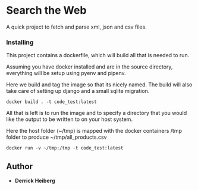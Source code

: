 # Search the Web

A quick project to fetch and parse xml, json and csv files.


### Installing

This project contains a dockerfile, which will build all that is needed to run.

Assuming you have docker installed and are in the source directory,
everything will be setup using pyenv and pipenv.

Here we build and tag the image so that its nicely named.
The build will also take care of setting up django and a small sqlite migration.
```
docker build . -t code_test:latest
```

All that is left is to run the image and to specify a directory that you would
like the output to be written to on your host system.

Here the host folder (~/tmp) is mapped with the docker containers /tmp folder to
produce ~/tmp/all_products.csv
```
docker run -v ~/tmp:/tmp -t code_test:latest
```


## Author

* **Derrick Heiberg**
